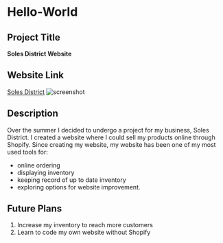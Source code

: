 # Hello-World

## Project Title
**Soles District Website**

## Website Link
[Soles District](https://solesdistrict.com/)
![screenshot](https://user-images.githubusercontent.com/125206886/218326733-c8d971cd-3b57-45af-aa82-3d816e7a2ad4.jpg)


## Description
Over the summer I decided to undergo a project for my business, Soles District. I created a website where I could sell my products online through Shopify. Since creating my website, my website has been one of my most used tools for:
- online ordering
- displaying inventory
- keeping record of up to date inventory
- exploring options for website improvement. 

## Future Plans
1. Increase my inventory to reach more customers
2. Learn to code my own website without Shopify


